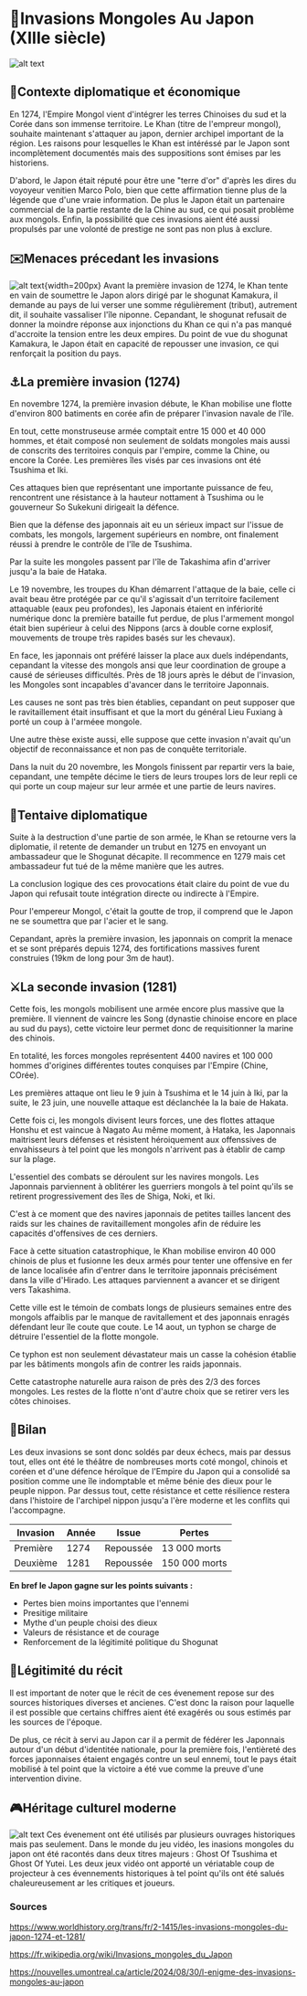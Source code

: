 # 🗾Invasions Mongoles Au Japon (XIIIe siècle) 

![alt text](assets/fresque_guerre_mongjap.jpg)
## 🧭Contexte diplomatique et économique
En 1274, l'Empire Mongol vient d'intégrer les terres Chinoises du sud et la Corée dans son immense territoire.
Le Khan (titre de l'empreur mongol), souhaite maintenant s'attaquer au japon, dernier archipel important de la région. Les raisons pour lesquelles le Khan est intéréssé par le Japon sont incomplètement documentés mais des suppositions sont émises par les historiens.

D'abord, le Japon était réputé pour être une "terre d'or" d'après les dires du voyoyeur venitien Marco Polo, bien que cette affirmation tienne plus de la légende que d'une vraie information.
De plus le Japon était un partenaire commercial de la partie restante de la Chine au sud, ce qui posait problème aux mongols.
Enfin, la possibilité que ces invasions aient été aussi propulsés par une volonté de prestige ne sont pas non plus à exclure.

## ✉️Menaces précedant les invasions

![alt text](https://upload.wikimedia.org/wikipedia/commons/thumb/c/ca/Sasa_Rindo.svg/langfr-1024px-Sasa_Rindo.svg.png){width=200px}
Avant la première invasion de 1274, le Khan tente en vain de soumettre le Japon alors dirigé par le shogunat Kamakura, il demande au pays de lui verser une somme régulièrement (tribut), autrement dit, il souhaite vassaliser l'île niponne. Cepandant, le shogunat refusait de donner la moindre réponse aux injonctions du Khan ce qui n'a pas manqué d'accroite la tension entre les deux empires.
Du point de vue du shogunat Kamakura, le Japon était en capacité de repousser une invasion, ce qui renforçait la position du pays.

## ⚓La première invasion (1274)

En novembre 1274, la première invasion débute, le Khan mobilise une flotte d'environ 800 batiments en corée afin de préparer l'invasion navale de l'île.

En tout, cette monstruseuse armée comptait entre 15 000 et 40 000 hommes, et était composé non seulement de soldats mongoles mais aussi de conscrits des territoires conquis par l'empire, comme la Chine, ou encore la Corée.
Les premières îles visés par ces invasions ont été Tsushima et Iki.

Ces attaques bien que représentant une importante puissance de feu, rencontrent une résistance à la hauteur nottament à Tsushima ou le gouverneur So Sukekuni dirigeait la défence.

Bien que la défense des japonnais ait eu un sérieux impact sur l'issue de combats, les mongols, largement supérieurs en nombre, ont finalement réussi à prendre le contrôle de l'île de Tsushima.

Par la suite les mongoles passent par l'île de Takashima afin  d'arriver jusqu'a la baie de Hataka.

Le 19 novembre, les troupes du Khan démarrent l'attaque de la baie, celle ci avait beau être protégée par ce qu'il s'agissait d'un territoire facilement attaquable (eaux peu profondes), les Japonais étaient en infériorité numérique donc la première bataille fut perdue, de plus l'armement mongol était bien supérieur à celui des Nippons (arcs à double corne explosif, mouvements de troupe très rapides basés sur les chevaux).

En face, les japonnais ont préféré laisser la place aux duels indépendants, cepandant la vitesse des mongols ansi que leur coordination de groupe a causé de sérieuses difficultés.
Près de 18 jours après le début de l'invasion, les Mongoles sont incapables d'avancer dans le territoire Japonnais.

Les causes ne sont pas très bien établies, cepandant on peut supposer que le ravitaillement était insuffisant et que la mort du général Lieu Fuxiang à porté un coup à l'arméee mongole.

Une autre thèse existe aussi, elle suppose que cette invasion n'avait qu'un objectif de reconnaissance et non pas de conquête territoriale.

Dans la nuit du 20 novembre, les Mongols finissent par repartir vers la baie, cepandant, une tempête décime le tiers de leurs troupes lors de leur repli ce qui porte un coup majeur sur leur armée et une partie de leurs navires.

## 🤝Tentaive diplomatique

Suite à la destruction d'une partie de son armée, le Khan se retourne vers la diplomatie, il retente de demander un trubut en 1275 en envoyant un ambassadeur que le Shogunat décapite.
Il recommence en 1279 mais cet ambassadeur fut tué de la même manière que les autres.

La conclusion logique des ces provocations était claire du point de vue du Japon qui refusait toute intégration directe ou indirecte à l'Empire.

Pour l'empereur Mongol, c'était la goutte de trop, il comprend que le Japon ne se soumettra que par l'acier et le sang.

Cepandant, après la première invasion, les japonnais on comprit la menace et se sont préparés depuis 1274, des fortifications massives furent construies (19km de long pour 3m de haut).

## ⚔️La seconde invasion (1281)

Cette fois, les mongols mobilisent une armée encore plus massive que la première. Il viennent de vaincre les Song (dynastie chinoise encore en place au sud du pays), cette victoire leur permet donc de requisitionner la marine des chinois. 

En totalité, les forces mongoles représentent 4400 navires et 100 000 hommes d'origines différentes toutes conquises par l'Empire (Chine, COrée).

Les premières attaque ont lieu le 9 juin à Tsushima et le 14 juin à Iki, par la suite, le 23 juin, une nouvelle attaque est déclanchée la la baie de Hakata.

Cette fois ci, les mongols divisent leurs forces, une des flottes attaque Honshu et est vaincue à Nagato
Au même moment, à Hataka, les Japonnais maitrisent leurs défenses et résistent héroiquement aux offenssives de envahisseurs à tel point que les mongols n'arrivent pas à établir de camp sur la plage.

L'essentiel des combats se déroulent sur les navires mongols.
Les Japonnais parviennent à oblitérer les guerriers mongols à tel point qu'ils se retirent progressivement des îles de Shiga, Noki, et Iki.

C'est à ce moment que des navires japonnais de petites tailles lancent des raids sur les chaines de ravitaillement mongoles afin de réduire les capacités d'offensives de ces derniers.

Face à cette situation catastrophique, le Khan mobilise environ 40 000 chinois de plus et fusionne les deux armés pour tenter une offensive en fer de lance localisée afin d'entrer dans le territoire japonnais précisément dans la ville d'Hirado. Les attaques parviennent a avancer et se dirigent vers Takashima. 

Cette ville est le témoin de combats longs de plusieurs semaines entre des mongols affaiblis par le manque de ravitallement et des japonnais enragés défendant leur île coute que coute. Le 14 aout, un typhon se charge de détruire l'essentiel de la flotte mongole.

Ce typhon est non seulement dévastateur mais un casse la cohésion établie par les bâtiments mongols afin de contrer les raids japonnais.

Cette catastrophe naturelle aura raison de près des 2/3 des forces mongoles.
Les restes de la flotte n'ont d'autre choix que se retirer vers les côtes chinoises.

## 📜Bilan

Les deux invasions se sont donc soldés par deux échecs, mais par dessus tout, elles ont été le théâtre de nombreuses morts coté mongol, chinois et coréen et d'une défence héroîque de l'Empire du Japon qui a consolidé sa position comme une île indomptable et même bénie des dieux pour le peuple nippon.
Par dessus tout, cette résistance et cette résilience restera dans l'histoire de l'archipel nippon jusqu'a l'ère moderne et les conflits qui l'accompagne.

| Invasion | Année | Issue     | Pertes       |
|----------|-------|-----------|--------------|
| Première | 1274  | Repoussée | 13 000 morts |
| Deuxième | 1281  | Repoussée | 150 000 morts|

**En bref le Japon gagne sur les points suivants :** 
* Pertes bien moins importantes que l'ennemi
* Presitige militaire
* Mythe d'un peuple choisi des dieux
* Valeurs de résistance et de courage
* Renforcement de la légitimité politique du Shogunat

## 📖Légitimité du récit

Il est important de noter que le récit de ces évenement repose sur des sources historiques diverses et ancienes.
C'est donc la raison pour laquelle il est possible que certains chiffres aient été exagérés ou sous estimés par les sources de l'époque.

De plus, ce récit à servi au Japon car il a permit de fédérer les Japonnais autour d'un début d'identitée nationale, pour la première fois, l'entièreté des forces japonnaises étaient engagés contre un seul ennemi, tout le pays était mobilisé à tel point que la victoire a été vue comme la preuve d'une intervention divine.


## 🎮Héritage culturel moderne
![alt text](assets/Invasion-1.webp)
Ces évenement ont été utilisés par plusieurs ouvrages historiques mais pas seulement.
Dans le monde du jeu vidéo, les inasions mongoles du japon ont été racontés dans deux titres majeurs : Ghost Of Tsushima et Ghost Of Yutei.
Les deux jeux vidéo ont apporté un vériatable coup de projecteur à ces évennements historiques à tel point qu'ils ont été salués chaleureusement ar les critiques et joueurs.

### Sources

https://www.worldhistory.org/trans/fr/2-1415/les-invasions-mongoles-du-japon-1274-et-1281/

https://fr.wikipedia.org/wiki/Invasions_mongoles_du_Japon

https://nouvelles.umontreal.ca/article/2024/08/30/l-enigme-des-invasions-mongoles-au-japon

